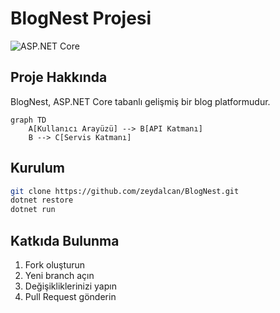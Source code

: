 # BlogNest Projesi

![ASP.NET Core](https://img.shields.io/badge/ASP.NET_Core-5C2D91?style=for-the-badge&logo=.net&logoColor=white)

## Proje Hakkında
BlogNest, ASP.NET Core tabanlı gelişmiş bir blog platformudur.

```mermaid
graph TD
    A[Kullanıcı Arayüzü] --> B[API Katmanı]
    B --> C[Servis Katmanı]
```

## Kurulum
```bash
git clone https://github.com/zeydalcan/BlogNest.git
dotnet restore
dotnet run
```

## Katkıda Bulunma
1. Fork oluşturun
2. Yeni branch açın
3. Değişikliklerinizi yapın
4. Pull Request gönderin
